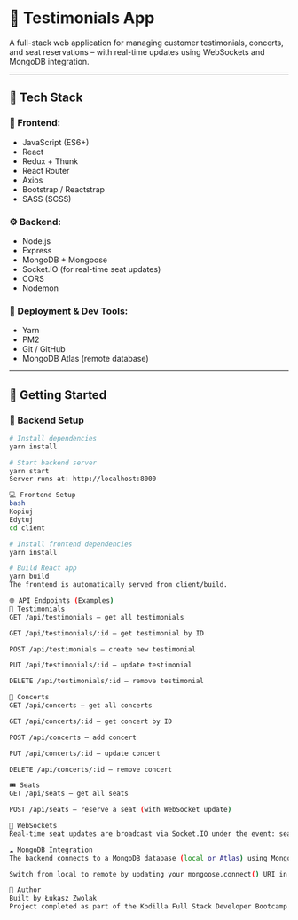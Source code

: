 # 🎤 Testimonials App

A full-stack web application for managing customer testimonials, concerts, and seat reservations – with real-time updates using WebSockets and MongoDB integration.

---

## 🧱 Tech Stack

### 🎯 Frontend:

- JavaScript (ES6+)
- React
- Redux + Thunk
- React Router
- Axios
- Bootstrap / Reactstrap
- SASS (SCSS)

### ⚙️ Backend:

- Node.js
- Express
- MongoDB + Mongoose
- Socket.IO (for real-time seat updates)
- CORS
- Nodemon

### 🚀 Deployment & Dev Tools:

- Yarn
- PM2
- Git / GitHub
- MongoDB Atlas (remote database)

---

## 🚀 Getting Started

### 🔧 Backend Setup

```bash
# Install dependencies
yarn install

# Start backend server
yarn start
Server runs at: http://localhost:8000

💻 Frontend Setup
bash
Kopiuj
Edytuj
cd client

# Install frontend dependencies
yarn install

# Build React app
yarn build
The frontend is automatically served from client/build.

🌐 API Endpoints (Examples)
🎤 Testimonials
GET /api/testimonials – get all testimonials

GET /api/testimonials/:id – get testimonial by ID

POST /api/testimonials – create new testimonial

PUT /api/testimonials/:id – update testimonial

DELETE /api/testimonials/:id – remove testimonial

🎵 Concerts
GET /api/concerts – get all concerts

GET /api/concerts/:id – get concert by ID

POST /api/concerts – add concert

PUT /api/concerts/:id – update concert

DELETE /api/concerts/:id – remove concert

🎟️ Seats
GET /api/seats – get all seats

POST /api/seats – reserve a seat (with WebSocket update)

🔄 WebSockets
Real-time seat updates are broadcast via Socket.IO under the event: seatsUpdated.

☁️ MongoDB Integration
The backend connects to a MongoDB database (local or Atlas) using Mongoose.

Switch from local to remote by updating your mongoose.connect() URI in server.js.

👤 Author
Built by Łukasz Zwolak
Project completed as part of the Kodilla Full Stack Developer Bootcamp.
```
